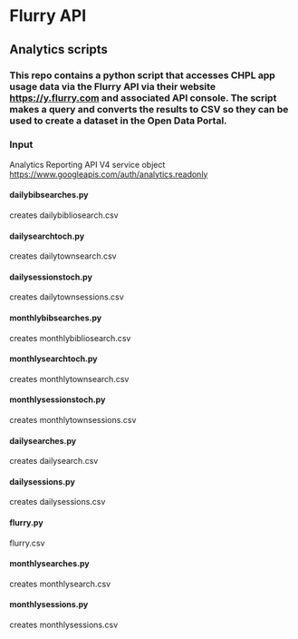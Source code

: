 # Flurry API
## Analytics scripts
### This repo contains a python script that accesses CHPL app usage data via the Flurry API via their website https://y.flurry.com and associated API console. The script makes a query and converts the results to CSV so they can be used to create a dataset in the Open Data Portal.

### Input
Analytics Reporting API V4 service object
https://www.googleapis.com/auth/analytics.readonly

#### dailybibsearches.py
creates dailybibliosearch.csv

#### dailysearchtoch.py
creates dailytownsearch.csv

#### dailysessionstoch.py
creates dailytownsessions.csv

#### monthlybibsearches.py
creates monthlybibliosearch.csv

#### monthlysearchtoch.py
creates monthlytownsearch.csv

#### monthlysessionstoch.py
creates monthlytownsessions.csv

#### dailysearches.py 
creates dailysearch.csv

#### dailysessions.py
creates dailysessions.csv

#### flurry.py
flurry.csv

#### monthlysearches.py
creates monthlysearch.csv

#### monthlysessions.py
creates monthlysessions.csv
